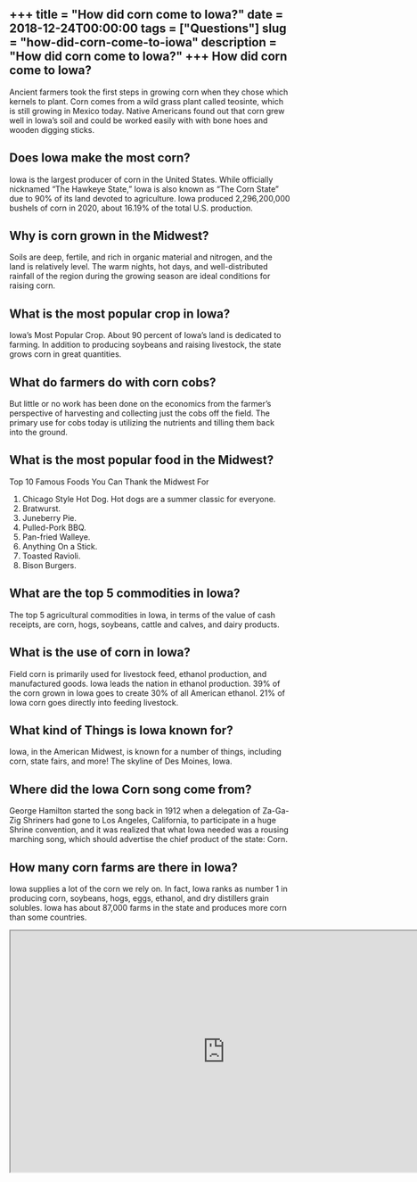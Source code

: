 +++
title = "How did corn come to Iowa?"
date = 2018-12-24T00:00:00
tags = ["Questions"]
slug = "how-did-corn-come-to-iowa"
description = "How did corn come to Iowa?"
+++
How did corn come to Iowa?
--------------------------

Ancient farmers took the first steps in growing corn when they chose which kernels to plant. Corn comes from a wild grass plant called teosinte, which is still growing in Mexico today. Native Americans found out that corn grew well in Iowa’s soil and could be worked easily with with bone hoes and wooden digging sticks.

Does Iowa make the most corn?
-----------------------------

Iowa is the largest producer of corn in the United States. While officially nicknamed “The Hawkeye State,” Iowa is also known as “The Corn State” due to 90% of its land devoted to agriculture. Iowa produced 2,296,200,000 bushels of corn in 2020, about 16.19% of the total U.S. production.

Why is corn grown in the Midwest?
---------------------------------

Soils are deep, fertile, and rich in organic material and nitrogen, and the land is relatively level. The warm nights, hot days, and well-distributed rainfall of the region during the growing season are ideal conditions for raising corn.

What is the most popular crop in Iowa?
--------------------------------------

Iowa’s Most Popular Crop. About 90 percent of Iowa’s land is dedicated to farming. In addition to producing soybeans and raising livestock, the state grows corn in great quantities.

What do farmers do with corn cobs?
----------------------------------

But little or no work has been done on the economics from the farmer’s perspective of harvesting and collecting just the cobs off the field. The primary use for cobs today is utilizing the nutrients and tilling them back into the ground.

What is the most popular food in the Midwest?
---------------------------------------------

Top 10 Famous Foods You Can Thank the Midwest For

1. Chicago Style Hot Dog. Hot dogs are a summer classic for everyone.
2. Bratwurst.
3. Juneberry Pie.
4. Pulled-Pork BBQ.
5. Pan-fried Walleye.
6. Anything On a Stick.
7. Toasted Ravioli.
8. Bison Burgers.

What are the top 5 commodities in Iowa?
---------------------------------------

The top 5 agricultural commodities in Iowa, in terms of the value of cash receipts, are corn, hogs, soybeans, cattle and calves, and dairy products.

What is the use of corn in Iowa?
--------------------------------

Field corn is primarily used for livestock feed, ethanol production, and manufactured goods. Iowa leads the nation in ethanol production. 39% of the corn grown in Iowa goes to create 30% of all American ethanol. 21% of Iowa corn goes directly into feeding livestock.

What kind of Things is Iowa known for?
--------------------------------------

Iowa, in the American Midwest, is known for a number of things, including corn, state fairs, and more! The skyline of Des Moines, Iowa.

Where did the Iowa Corn song come from?
---------------------------------------

George Hamilton started the song back in 1912 when a delegation of Za-Ga-Zig Shriners had gone to Los Angeles, California, to participate in a huge Shrine convention, and it was realized that what Iowa needed was a rousing marching song, which should advertise the chief product of the state: Corn.

How many corn farms are there in Iowa?
--------------------------------------

Iowa supplies a lot of the corn we rely on. In fact, Iowa ranks as number 1 in producing corn, soybeans, hogs, eggs, ethanol, and dry distillers grain solubles. Iowa has about 87,000 farms in the state and produces more corn than some countries.

<iframe allow="accelerometer; autoplay; clipboard-write; encrypted-media; gyroscope; picture-in-picture" allowfullscreen="" class="__youtube_prefs__  epyt-is-override  no-lazyload" data-no-lazy="1" data-origheight="433" data-origwidth="770" data-skipgform_ajax_framebjll="" height="433" id="_ytid_94727" loading="lazy" src="https://www.youtube.com/embed/D8tbLTGNeqY?enablejsapi=1&autoplay=0&cc_load_policy=0&cc_lang_pref=&iv_load_policy=1&loop=0&modestbranding=0&rel=1&fs=1&playsinline=0&autohide=2&theme=dark&color=red&controls=1&" title="YouTube player" width="770"></iframe>